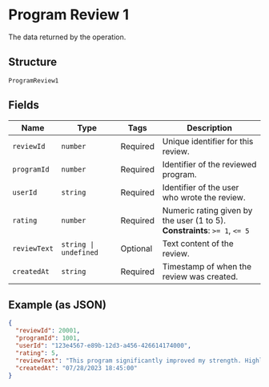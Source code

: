 
# Program Review 1

The data returned by the operation.

## Structure

`ProgramReview1`

## Fields

| Name | Type | Tags | Description |
|  --- | --- | --- | --- |
| `reviewId` | `number` | Required | Unique identifier for this review. |
| `programId` | `number` | Required | Identifier of the reviewed program. |
| `userId` | `string` | Required | Identifier of the user who wrote the review. |
| `rating` | `number` | Required | Numeric rating given by the user (1 to 5).<br>**Constraints**: `>= 1`, `<= 5` |
| `reviewText` | `string \| undefined` | Optional | Text content of the review. |
| `createdAt` | `string` | Required | Timestamp of when the review was created. |

## Example (as JSON)

```json
{
  "reviewId": 20001,
  "programId": 1001,
  "userId": "123e4567-e89b-12d3-a456-426614174000",
  "rating": 5,
  "reviewText": "This program significantly improved my strength. Highly recommended for intermediate lifters!",
  "createdAt": "07/28/2023 18:45:00"
}
```

